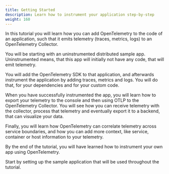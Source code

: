 ```yaml
---
title: Getting Started
description: Learn how to instrument your application step-by-step
weight: 160
---
```


In this tutorial you will learn how you can add OpenTelemetry to the code of an
application, such that it emits telemetry (traces, metrics, logs) to an
OpenTelemetry Collector.

You will be starting with an uninstrumented distributed sample app.
Uninstrumented means, that this app will initially not have any code, that will
emit telemetry.

You will add the OpenTelemetry SDK to that application, and afterwards
instrument the application by adding traces, metrics and logs. You will do that,
for your dependencies and for your custom code.

When you have successfully instrumented the app, you will learn how to export
your telemetry to the console and then using OTLP to the OpenTelemetry
Collector. You will see how you can receive telemetry with the collector,
process that telemetry and eventually export it to a backend, that can visualize
your data.

Finally, you will learn how OpenTelemetry can correlate telemetry across service
boundaries, and how you can add more context, like service, container or host
information to your telemetry.

By the end of the tutorial, you will have learned how to instrument your own app
using OpenTelemetry.

Start by setting up the sample application that will be used throughout the
tutorial.
